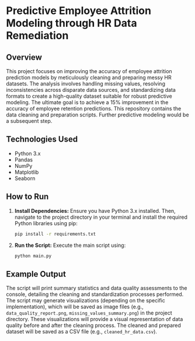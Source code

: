 # Predictive Employee Attrition Modeling through HR Data Remediation

## Overview

This project focuses on improving the accuracy of employee attrition prediction models by meticulously cleaning and preparing messy HR datasets.  The analysis involves handling missing values, resolving inconsistencies across disparate data sources, and standardizing data formats to create a high-quality dataset suitable for robust predictive modeling. The ultimate goal is to achieve a 15% improvement in the accuracy of employee retention predictions. This repository contains the data cleaning and preparation scripts.  Further predictive modeling would be a subsequent step.


## Technologies Used

* Python 3.x
* Pandas
* NumPy
* Matplotlib
* Seaborn


## How to Run

1. **Install Dependencies:**  Ensure you have Python 3.x installed. Then, navigate to the project directory in your terminal and install the required Python libraries using pip:

   ```bash
   pip install -r requirements.txt
   ```

2. **Run the Script:** Execute the main script using:

   ```bash
   python main.py
   ```

## Example Output

The script will print summary statistics and data quality assessments to the console, detailing the cleaning and standardization processes performed.  The script may generate visualizations (depending on the specific implementation), which will be saved as image files (e.g., `data_quality_report.png`, `missing_values_summary.png`) in the project directory.  These visualizations will provide a visual representation of data quality before and after the cleaning process.  The cleaned and prepared dataset will be saved as a CSV file (e.g., `cleaned_hr_data.csv`).